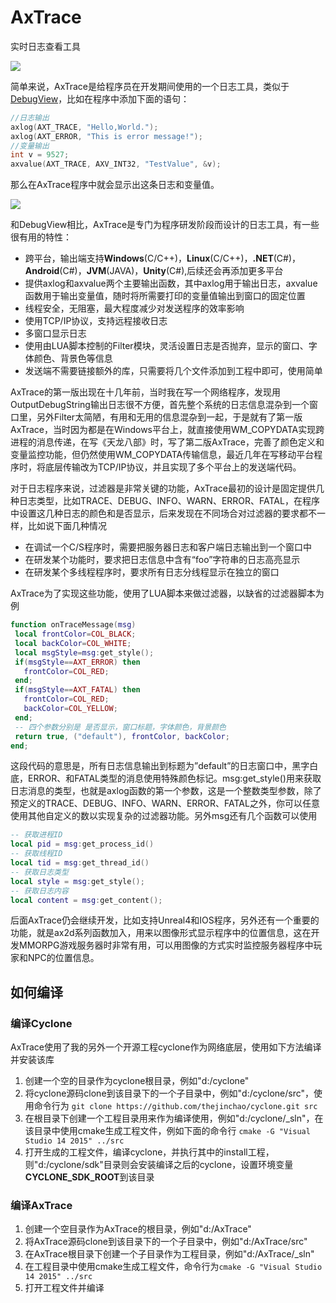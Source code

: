 # AxTrace
实时日志查看工具

![](http://thecodeway.com/blog/wp-content/uploads/2016/05/axtrace01.gif)

简单来说，AxTrace是给程序员在开发期间使用的一个日志工具，类似于[DebugView](https://technet.microsoft.com/en-us/sysinternals/debugview)，比如在程序中添加下面的语句：
```C++
//日志输出
axlog(AXT_TRACE, "Hello,World.");
axlog(AXT_ERROR, "This is error message!");
//变量输出
int v = 9527;
axvalue(AXT_TRACE, AXV_INT32, "TestValue", &v);
```
那么在AxTrace程序中就会显示出这条日志和变量值。

![](http://thecodeway.com/blog/wp-content/uploads/2016/05/axtrace02.gif)

和DebugView相比，AxTrace是专门为程序研发阶段而设计的日志工具，有一些很有用的特性：
* 跨平台，输出端支持**Windows**(C/C++)，**Linux**(C/C++)，**.NET**(C#)，**Android**(C#)，**JVM**(JAVA)，**Unity**(C#),后续还会再添加更多平台
* 提供axlog和axvalue两个主要输出函数，其中axlog用于输出日志，axvalue函数用于输出变量值，随时将所需要打印的变量值输出到窗口的固定位置
* 线程安全，无阻塞，最大程度减少对发送程序的效率影响
* 使用TCP/IP协议，支持远程接收日志
* 多窗口显示日志
* 使用由LUA脚本控制的Filter模块，灵活设置日志是否抛弃，显示的窗口、字体颜色、背景色等信息
* 发送端不需要链接额外的库，只需要将几个文件添加到工程中即可，使用简单

AxTrace的第一版出现在十几年前，当时我在写一个网络程序，发现用OutputDebugString输出日志很不方便，首先整个系统的日志信息混杂到一个窗口里，另外Filter太简陋，有用和无用的信息混杂到一起，于是就有了第一版AxTrace，当时因为都是在Windows平台上，就直接使用WM_COPYDATA实现跨进程的消息传递，在写《天龙八部》时，写了第二版AxTrace，完善了颜色定义和变量监控功能，但仍然使用WM_COPYDATA传输信息，最近几年在写移动平台程序时，将底层传输改为TCP/IP协议，并且实现了多个平台上的发送端代码。

对于日志程序来说，过滤器是非常关键的功能，AxTrace最初的设计是固定提供几种日志类型，比如TRACE、DEBUG、INFO、WARN、ERROR、FATAL，在程序中设置这几种日志的颜色和是否显示，后来发现在不同场合对过滤器的要求都不一样，比如说下面几种情况
* 在调试一个C/S程序时，需要把服务器日志和客户端日志输出到一个窗口中
* 在研发某个功能时，要求把日志信息中含有“foo”字符串的日志高亮显示
* 在研发某个多线程程序时，要求所有日志分线程显示在独立的窗口

AxTrace为了实现这些功能，使用了LUA脚本来做过滤器，以缺省的过滤器脚本为例
```LUA
function onTraceMessage(msg) 
 local frontColor=COL_BLACK; 
 local backColor=COL_WHITE; 
 local msgStyle=msg:get_style(); 
 if(msgStyle==AXT_ERROR) then 
   frontColor=COL_RED; 
 end; 
 if(msgStyle==AXT_FATAL) then 
   frontColor=COL_RED; 
   backColor=COL_YELLOW; 
 end; 
 -- 四个参数分别是 是否显示，窗口标题，字体颜色，背景颜色
 return true, ("default"), frontColor, backColor; 
end; 
```
这段代码的意思是，所有日志信息输出到标题为”default”的日志窗口中，黑字白底，ERROR、和FATAL类型的消息使用特殊颜色标记。msg:get_style()用来获取日志消息的类型，也就是axlog函数的第一个参数，这是一个整数类型参数，除了预定义的TRACE、DEBUG、INFO、WARN、ERROR、FATAL之外，你可以任意使用其他自定义的数以实现复杂的过滤器功能。另外msg还有几个函数可以使用
```LUA
-- 获取进程ID
local pid = msg:get_process_id()
-- 获取线程ID
local tid = msg:get_thread_id()
-- 获取日志类型
local style = msg:get_style();
-- 获取日志内容
local content = msg:get_content();
```
后面AxTrace仍会继续开发，比如支持Unreal4和IOS程序，另外还有一个重要的功能，就是ax2d系列函数加入，用来以图像形式显示程序中的位置信息，这在开发MMORPG游戏服务器时非常有用，可以用图像的方式实时监控服务器程序中玩家和NPC的位置信息。

## 如何编译
### 编译Cyclone
AxTrace使用了我的另外一个开源工程cyclone作为网络底层，使用如下方法编译并安装该库

1.  创建一个空的目录作为cyclone根目录，例如"d:/cyclone"
2.  将cyclone源码clone到该目录下的一个子目录中，例如"d:/cyclone/src"，使用命令行为
``` git clone https://github.com/thejinchao/cyclone.git src ```
3.  在根目录下创建一个工程目录用来作为编译使用，例如"d:/cyclone/_sln"，在该目录中使用cmake生成工程文件，例如下面的命令行
``` cmake -G "Visual Studio 14 2015" ../src  ```
4.  打开生成的工程文件，编译cyclone，并执行其中的install工程，则"d:/cyclone/sdk"目录则会安装编译之后的cyclone，设置环境变量**CYCLONE_SDK_ROOT**到该目录

### 编译AxTrace
1. 创建一个空目录作为AxTrace的根目录，例如"d:/AxTrace"
2. 将AxTrace源码clone到该目录下的一个子目录中，例如"d:/AxTrace/src"
3. 在AxTrace根目录下创建一个子目录作为工程目录，例如"d:/AxTrace/_sln"
4. 在工程目录中使用cmake生成工程文件，命令行为```cmake -G "Visual Studio 14 2015" ../src ```
5. 打开工程文件并编译

